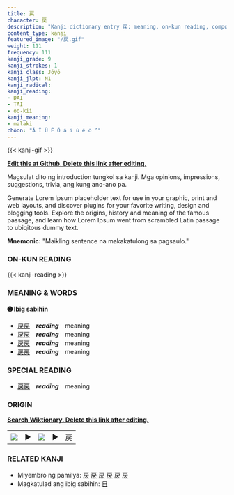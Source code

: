 ```yaml
---
title: 戻
character: 戻
description: "Kanji dictionary entry 戻: meaning, on-kun reading, compounds, origin, related kanji"
content_type: kanji
featured_image: "/戻.gif"
weight: 111
frequency: 111
kanji_grade: 9
kanji_strokes: 1
kanji_class: Jōyō
kanji_jlpt: N1
kanji_radical: 
kanji_reading: 
- DAI
- TAI
- oo-kii
kanji_meaning:
- malaki
chōon: "Ā Ī Ū Ē Ō ā ī ū ē ō ’"
---
```

[//]: # (Don't edit the line below. Kanji animated GIF code is automatically generated.)
{{< kanji-gif >}}

[//]: # (Edit below this line.)

**[Edit this at Github. Delete this link after editing.](https://github.com/tim0g/tim/tree/main/content/kanji/戻/index.md)**

Magsulat dito ng introduction tungkol sa kanji. Mga opinions, impressions, suggestions, trivia, ang kung ano-ano pa.

Generate Lorem Ipsum placeholder text for use in your graphic, print and web layouts, and discover plugins for your favorite writing, design and blogging tools. Explore the origins, history and meaning of the famous passage, and learn how Lorem Ipsum went from scrambled Latin passage to ubiqitous dummy text.
 
**Mnemonic:** "Maikling sentence na makakatulong sa pagsaulo."

### ON-KUN READING

[//]: # (Don't edit the line below. ON-KUN READING code is automatically generated.)
{{< kanji-reading >}}

### MEANING & WORDS

#### ➊ **Ibig sabihin**
  - [戻](../戻)[戻](../戻)　***reading***　meaning
  - [戻](../戻)[戻](../戻)　***reading***　meaning
  - [戻](../戻)[戻](../戻)　***reading***　meaning
  - [戻](../戻)[戻](../戻)　***reading***　meaning

### SPECIAL READING
  - [戻](../戻)[戻](../戻)　***reading***　meaning

### ORIGIN

**[Search Wiktionary. Delete this link after editing.](https://wiktionary.org/wiki/戻)**
<table class="kanji-table"><tr><td>
<img src="60px-戻-bronze.svg.png">
</td><td>▶</td><td>
<img src="60px-戻-oracle.svg.png">
</td><td>▶</td>
<td class="kanji-origin">戻</td>
</tr></table>

### RELATED KANJI
- Miyembro ng pamilya: [戻](../戻) [戻](../戻) [戻](../戻) [戻](../戻) [戻](../戻) [戻](../戻)
- Magkatulad ang ibig sabihin: [日](../日)
